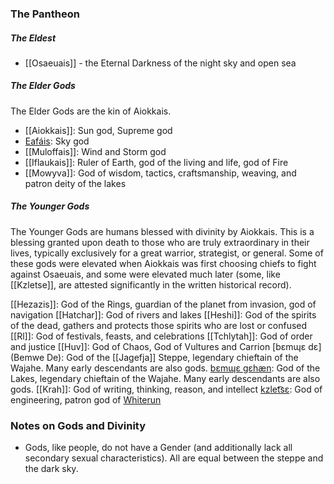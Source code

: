 ### The Pantheon
##### The Eldest
- [[Osaeuais]] - the Eternal Darkness of the night sky and open sea
##### The Elder Gods
The Elder Gods are the kin of Aiokkais.
- [[Aiokkais]]: Sun god, Supreme god
- [Eafáis](Eafais.md): Sky god
- [[Muloffais]]: Wind and Storm god
- [[Iflaukais]]: Ruler of Earth, god of the living and life, god of Fire
- [[Mowyva]]: God of wisdom, tactics, craftsmanship, weaving, and patron deity of the lakes
##### The Younger Gods
The Younger Gods are humans blessed with divinity by Aiokkais. This is a blessing granted upon death to those who are truly extraordinary in their lives, typically exclusively for a great warrior, strategist, or general. Some of these gods were elevated when Aiokkais was first choosing chiefs to fight against Osaeuais, and some were elevated much later (some, like [[Kzletse]], are attested significantly in the written historical record).

[[Hezazis]]: God of the Rings, guardian of the planet from invasion, god of navigation
[[Hatchar]]: God of rivers and lakes
[[Heshi]]: God of the spirits of the dead, gathers and protects those spirits who are lost or confused
[[Rl]]: God of festivals, feasts, and celebrations
[[Tchlytah]]: God of order and justice
[[Huv]]: God of Chaos, God of Vultures and Carrion
[bɛmɰɛ dɛ](Bemwe De): God of the [[Jagefja]] Steppe, legendary chieftain of the Wajahe. Many early descendants are also gods.
[bɛmɰɛ gɛhæn](Bemwe%20Gehan.md): God of the Lakes, legendary chieftain of the Wajahe.  Many early descendants are also gods.
[[Krah]]: God of writing, thinking, reason, and intellect
[kzlet͡sɛ](Kzletse.md): God of engineering, patron god of [Whiterun](Whiterun%20(City).md)
### Notes on Gods and Divinity
- Gods, like people, do not have a Gender (and additionally lack all secondary sexual characteristics). All are equal between the steppe and the dark sky.

